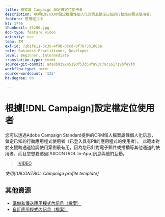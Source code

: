 ```yaml
---
title: 根據其 Campaign 設定檔定位使用者
description: 瞭解如何以CRM設定檔屬性個人化的訊息鎖定已知的行動應用程式使用者。
feature: 應用程式中
kt: 1796
thumbnail: 26200.jpg
doc-type: feature video
activity: use
team: TM
exl-id: 72b1fe11-3c38-4f0b-8ccd-0f7b73b1083a
role: Business Practitioner, Developer
level: Beginner, Intermediate
translation-type: tm+mt
source-git-commit: ada0b029245190f53d58fa93c79c161719bfe9fd
workflow-type: tm+mt
source-wordcount: '135'
ht-degree: 6%

---
```


# 根據[!DNL Campaign]設定檔定位使用者

您可以透過Adobe Campaign Standard提供的CRM個人檔案屬性個人化訊息，鎖定已知的行動應用程式使用者（已登入具有PII的應用程式的使用者）。 此範本對於支援跨通道協調使用案例最有用，因為您已針對電子郵件或推播等其他通道的使用者，而且您想要透過[!UICONTROL In-App]訊息與他們互動。

>[!VIDEO](https://video.tv.adobe.com/v/26200?quality=12)

*使用[!UICONTROL Campaign profile template]*

## 其他資源

* [準備和傳送應用程式內訊息（檔案）](https://docs.adobe.com/content/help/en/campaign-standard/using/communication-channels/in-app-messaging/preparing-and-sending-an-in-app-message.html)
* [自訂應用程式內訊息（檔案）](https://docs.adobe.com/content/help/en/campaign-standard/using/communication-channels/in-app-messaging/customizing-an-in-app-message.html)
